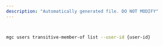 ```yaml
---
description: "Automatically generated file. DO NOT MODIFY"
---
```


```bash


mgc users transitive-member-of list --user-id {user-id}

```
